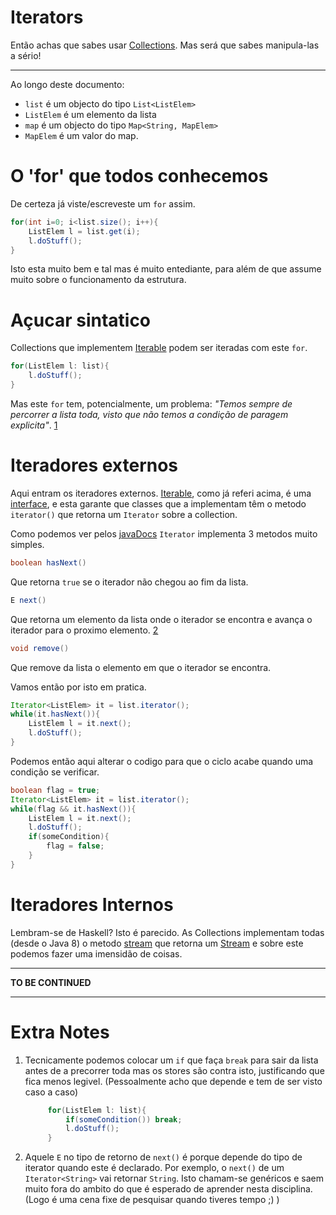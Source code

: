 # Iterators
Então achas que sabes usar [Collections](Collections.md). Mas será que sabes manipula-las a sério!

---

Ao longo deste documento:
 * `list` é um objecto do tipo `List<ListElem>`
 * `ListElem` é um elemento da lista
 * `map` é um objecto do tipo `Map<String, MapElem>`
 * `MapElem` é um valor do map.

# O 'for' que todos conhecemos
De certeza já viste/escreveste um `for` assim.
```Java
for(int i=0; i<list.size(); i++){
    ListElem l = list.get(i);
    l.doStuff();
}
```
Isto esta muito bem e tal mas é muito entediante, para além de que assume muito sobre o funcionamento
da estrutura.

# Açucar sintatico
Collections que implementem [Iterable][iterable] podem ser iteradas com este `for`.

```Java
for(ListElem l: list){
    l.doStuff();
}
```

Mas este `for` tem, potencialmente, um problema: _"Temos sempre de percorrer a lista toda,
 visto que não temos a condição de paragem explicita"_. [1][extraNotes]

# Iteradores externos
Aqui entram os iteradores externos. [Iterable][iterable], como já referi acima,
 é uma [interface][interfaceMD], e esta garante que classes que a implementam têm o
 metodo `iterator()` que retorna um `Iterator` sobre a collection.

Como podemos ver pelos [javaDocs][iterator] `Iterator` implementa 3 metodos muito simples.
```Java
boolean hasNext()
```
Que retorna `true` se o iterador não chegou ao fim da lista.
```Java
E next()
```
Que retorna um elemento da lista onde o iterador se encontra e avança o iterador para o proximo elemento. [2][extraNotes]
```Java
void remove()
```
Que remove da lista o elemento em que o iterador se encontra.

Vamos então por isto em pratica.
```Java
Iterator<ListElem> it = list.iterator();
while(it.hasNext()){
    ListElem l = it.next();
    l.doStuff();
}
```

Podemos então aqui alterar o codigo para que o ciclo acabe quando uma condição se verificar.
```Java
boolean flag = true;
Iterator<ListElem> it = list.iterator();
while(flag && it.hasNext()){
    ListElem l = it.next();
    l.doStuff();
    if(someCondition){
        flag = false;
    }
}
```

# Iteradores Internos
Lembram-se de Haskell? Isto é parecido. As Collections implementam todas (desde o Java 8) o metodo [stream][streamMethod]
 que retorna um [Stream][streamDocs] e sobre este podemos fazer uma imensidão de coisas.

---
**TO BE CONTINUED**

---


# Extra Notes
1. Tecnicamente podemos colocar um `if` que faça `break` para sair da lista antes de a precorrer toda
 mas os stores são contra isto, justificando que fica menos legivel. (Pessoalmente acho que depende e tem de ser visto caso a caso)
   ```Java
        for(ListElem l: list){
            if(someCondition()) break;
            l.doStuff();
        }
    ```
2. Aquele `E` no tipo de retorno de `next()` é porque depende do tipo de iterator quando este é declarado.
   Por exemplo, o `next()` de um `Iterator<String>` vai retornar `String`. Isto chamam-se genéricos e saem muito
   fora do ambito do que é esperado de aprender nesta disciplina. (Logo é uma cena fixe de pesquisar quando tiveres tempo ;) )

[extraNotes]: https://github.com/Mendess2526/ResumosMIEI/blob/master/POO-Java/Iterators.md#extra-notes
[iterable]: https://docs.oracle.com/javase/8/docs/api/java/lang/Iterable.html
[iterator]: https://docs.oracle.com/javase/8/docs/api/java/util/Iterator.html
[interfaceMD]: https://github.com/Mendess2526/ResumosMIEI/blob/master/POO-Java/Hierarquia_de_classes.md#interfaces
[streamMethod]: https://docs.oracle.com/javase/8/docs/api/java/util/Collection.html#stream--
[streamDocs]: https://docs.oracle.com/javase/8/docs/api/java/util/stream/Stream.html
